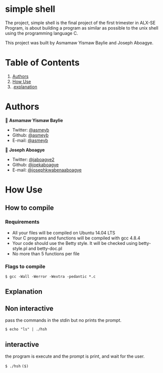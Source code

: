 # simple shell

The project, simple shell is the final project of the first trimester in ALX-SE Program, is about building a program as similar as possible to the unix shell using the programming language C.

This project was built by Asmamaw Yismaw Baylie and Joseph Aboagye.

# Table of Contents
1. [Authors](#Authors)
2. [How Use](#How-Use)
3. .[explanation](#Explanation)

# Authors

 👤 **Asmamaw Yismaw Baylie**

- Twitter: [@asmeyb](https://twitter.com/asmeyb)
- Github: [@asmeyb](https://github.com/asmeyb)
- E-mail: [@asmeyb](asmeyb@gmail.com)

👤 **Joseph Aboagye**

- Twitter: [@jaboagye2](https://twitter.com/jaboagye2)
- Github: [@joekaboagye](https://github.com/joekaboagye)
- E-mail: [@josephkwabenaaboagye](josephkwabenaaboagye@gmail.com)

# How Use

## How to compile

### Requirements

- All your files will be compiled on Ubuntu 14.04 LTS
- Your C programs and functions will be compiled with gcc 4.8.4
- Your code should use the Betty style. It will be checked using betty-style.pl and betty-doc.pl
- No more than 5 functions per file

### Flags to compile

`$ gcc -Wall -Werror -Wextra -pedantic *.c`

## Explanation


## Non interactive

pass the commands in the stdin but no prints the prompt.

`$ echo "ls" | ./hsh`

## interactive

the program is execute and the prompt is print, and wait for the user.

`$ ./hsh`
`($)`